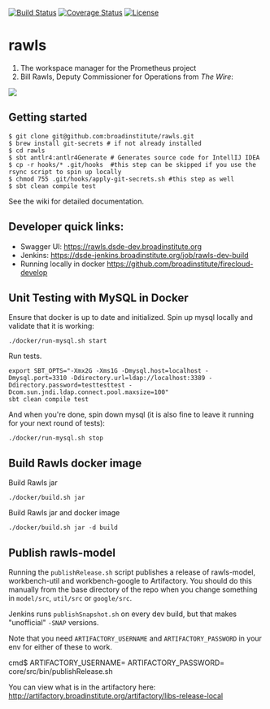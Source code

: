 [![Build Status](https://img.shields.io/travis/com/broadinstitute/rawls)](https://travis-ci.com/broadinstitute/rawls?branch=develop)
[![Coverage Status](https://img.shields.io/codecov/c/gh/broadinstitute/rawls)](https://codecov.io/gh/broadinstitute/rawls)
[![License](https://img.shields.io/badge/License-BSD%203--Clause-green)](https://github.com/broadinstitute/rawls/blob/master/LICENSE.txt)

# rawls

1. The workspace manager for the Prometheus project
2. Bill Rawls, Deputy Commissioner for Operations from *The Wire*:

![](http://vignette2.wikia.nocookie.net/thewire/images/b/b5/Rawls.jpg)

## Getting started
```
$ git clone git@github.com:broadinstitute/rawls.git
$ brew install git-secrets # if not already installed
$ cd rawls
$ sbt antlr4:antlr4Generate # Generates source code for IntellIJ IDEA
$ cp -r hooks/* .git/hooks  #this step can be skipped if you use the rsync script to spin up locally
$ chmod 755 .git/hooks/apply-git-secrets.sh #this step as well
$ sbt clean compile test
```

See the wiki for detailed documentation.


## Developer quick links:
* Swagger UI: https://rawls.dsde-dev.broadinstitute.org
* Jenkins: https://dsde-jenkins.broadinstitute.org/job/rawls-dev-build
* Running locally in docker https://github.com/broadinstitute/firecloud-develop

## Unit Testing with MySQL in Docker
Ensure that docker is up to date and initialized.
Spin up mysql locally and validate that it is working:
```
./docker/run-mysql.sh start
```
Run tests.
```
export SBT_OPTS="-Xmx2G -Xms1G -Dmysql.host=localhost -Dmysql.port=3310 -Ddirectory.url=ldap://localhost:3389 -Ddirectory.password=testtesttest -Dcom.sun.jndi.ldap.connect.pool.maxsize=100"
sbt clean compile test
```
And when you're done, spin down mysql (it is also fine to leave it running for your next round of tests):
```
./docker/run-mysql.sh stop
```

## Build Rawls docker image
Build Rawls jar
```
./docker/build.sh jar
```

Build Rawls jar and docker image
```
./docker/build.sh jar -d build
```

## Publish rawls-model

Running the `publishRelease.sh` script publishes a release of rawls-model, workbench-util and workbench-google to Artifactory. You should do this manually from the base directory of the repo when you change something in `model/src`, `util/src` or `google/src`.

Jenkins runs `publishSnapshot.sh` on every dev build, but that makes "unofficial" `-SNAP` versions.

Note that you need `ARTIFACTORY_USERNAME` and `ARTIFACTORY_PASSWORD` in your env for either of these to work.

cmd$ ARTIFACTORY_USERNAME=<name> ARTIFACTORY_PASSWORD=<pw> core/src/bin/publishRelease.sh

You can view what is in the artifactory here: http://artifactory.broadinstitute.org/artifactory/libs-release-local
